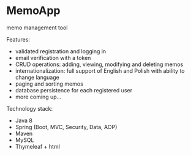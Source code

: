 # MemoApp
memo management tool

Features:
- validated registration and logging in
- email verification with a token
- CRUD operations: adding, viewing, modifying and deleting memos
- internationalization: full support of English and Polish with ability to change language
- paging and sorting memos
- database persistence for each registered user
- more coming up...

Technology stack:
- Java 8
- Spring (Boot, MVC, Security, Data, AOP)
- Maven
- MySQL
- Thymeleaf + html
